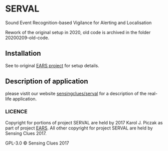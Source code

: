 # SERVAL

Sound Event Recognition-based Vigilance for Alerting and Localisation

Rework of the original setup in 2020, old code is archived in the folder 20200209-old-code.


## Installation
See to original [EARS project](https://github.com/karoldvl/EARS/tree/master/ears) for setup details. 

## Description of application

please vistit our website [sensingclues/serval](https://sensingclues.com/serval/) for a description of the real-life application.

### LICENCE
Copyright for portions of project SERVAL are held by 2017 Karol J. Piczak as part of project [EARS](https://github.com/karoldvl/EARS). All other copyright for project SERVAL are held by Sensing Clues 2017.

GPL-3.0 © Sensing Clues 2017 
